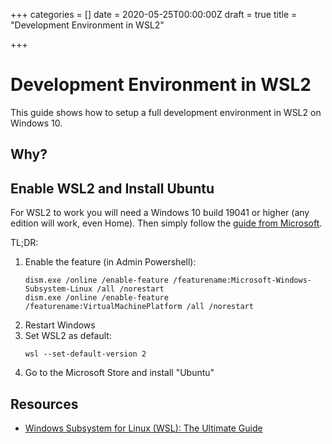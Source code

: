 +++
categories = []
date = 2020-05-25T00:00:00Z
draft = true
title = "Development Environment in WSL2"

+++
# Development Environment in WSL2

This guide shows how to setup a full development environment in WSL2 on Windows 10.

## Why?

## Enable WSL2 and Install Ubuntu

For WSL2 to work you will need a Windows 10 build 19041 or higher (any edition will work, even Home). Then simply follow the [guide from Microsoft](https://docs.microsoft.com/en-us/windows/wsl/wsl2-install "Windows Subsystem for Linux Installation Guide for Windows 10"). 

TL;DR: 

1. Enable the feature (in Admin Powershell):
   ```
   dism.exe /online /enable-feature /featurename:Microsoft-Windows-Subsystem-Linux /all /norestart
   dism.exe /online /enable-feature /featurename:VirtualMachinePlatform /all /norestart
   ```
2. Restart Windows
3. Set WSL2 as default:
   ```
   wsl --set-default-version 2
   ```
4. Go to the Microsoft Store and install "Ubuntu"


## Resources

* [Windows Subsystem for Linux (WSL): The Ultimate Guide](https://adamtheautomator.com/windows-subsystem-for-linux/ "Windows Subsystem for Linux (WSL): The Ultimate Guide")